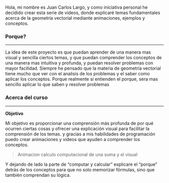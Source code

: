 Hola, mi nombre es Juan Carlos Largo, y como iniciativa personal he decidido crear esta serie de videos, donde explicaré temas fundamentales acerca de la geometría vectorial mediante animaciones, ejemplos y conceptos.

### Porque?
----

La idea de este proyecto es que puedan aprender de una manera mas visual y sencilla ciertos temas, y que puedan comprender los conceptos de una manera mas intuitiva y profunda, y puedan resolver problemas con mayor facilidad. Siempre he pensado que la materia de geometría vectorial tiene mucho que ver con el analisis de los problemas y el saber como aplicar los conceptos. Porque realmente si entienden el porque, sera mas sencillo aplicar lo que saben y resolver problemas

### Acerca del curso
----

**Objetivo**

Mi objetivo es proporcionar una comprensión más profunda de por qué ocurren ciertas cosas y ofrecer una explicación visual para facilitar la comprensión de los temas. y gracias a mis habilidades de programación puedo crear animaciones y videos que ayuden a comprender los conceptos.

> Animacion calculo computacional de una suma y el visual

Y dejando de lado la parte de “computar y calcular” explicare el “porque” detrás de los conceptos para que no solo memorizar fórmulas, sino que también comprendan su lógica.